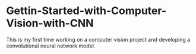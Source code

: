 # Gettin-Started-with-Computer-Vision-with-CNN
This is my first time working on a computer vision project and developing a convolutional neural network model.
